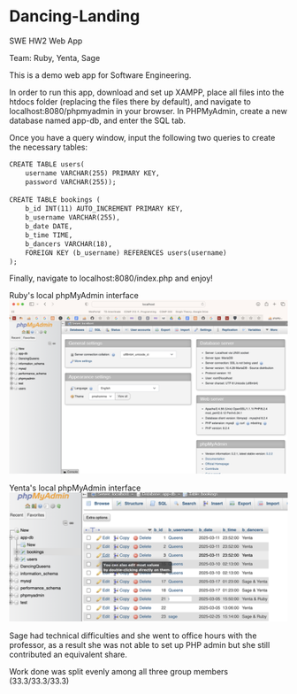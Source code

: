 # Dancing-Landing
SWE HW2 Web App 

Team: Ruby, Yenta, Sage

This is a demo web app for Software Engineering.

In order to run this app, download and set up XAMPP, place all files into the htdocs folder (replacing the files there by default), and navigate to localhost:8080/phpmyadmin in your browser. In PHPMyAdmin, create a new database named app-db, and enter the SQL tab.

Once you have a query window, input the following two queries to create the necessary tables:
```
CREATE TABLE users(
	username VARCHAR(255) PRIMARY KEY,
	password VARCHAR(255));

CREATE TABLE bookings (
    b_id INT(11) AUTO_INCREMENT PRIMARY KEY,
    b_username VARCHAR(255),
    b_date DATE,
    b_time TIME,
    b_dancers VARCHAR(18),
    FOREIGN KEY (b_username) REFERENCES users(username) 
);
```
Finally, navigate to localhost:8080/index.php and enjoy!

Ruby's local phpMyAdmin interface
‎![alt text](RubysPHPadmin.png)

Yenta's local phpMyAdmin interface
‎![alt text](YentasPHPadmin.png)

Sage had technical difficulties and she went to office hours with the professor, as a result she was not able to set up PHP admin but she still contributed an equivalent share.

Work done was split evenly among all three group members (33.3/33.3/33.3)
 
